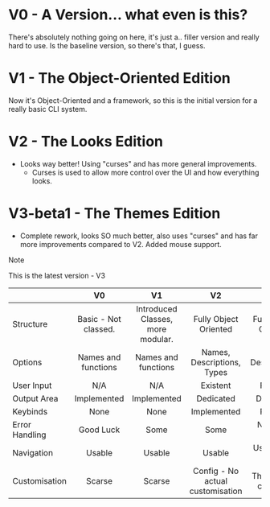 # V0 - A Version... what even is this?
  There's absolutely nothing going on here, it's just a.. filler version and really hard to use.
  Is the baseline version, so there's that, I guess.

# V1 - The Object-Oriented Edition
  Now it's Object-Oriented and a framework, so this is the initial version for a really basic CLI system.

# V2 - The Looks Edition
  - Looks way better! Using "curses" and has more general improvements.
    - Curses is used to allow more control over the UI and how everything looks.

# V3-beta1 - The Themes Edition
  - Complete rework, looks SO much better, also uses "curses" and has far more improvements compared to V2. Added mouse support.

> [!NOTE]
> This is the latest version - V3

| |V0|V1|V2|V3|
|-|:-:|:-:|:-:|:-:|
|Structure|Basic - Not classed.|Introduced Classes, more modular.|Fully Object Oriented|Fully Object Oriented|
|Options|Names and functions|Names and functions|Names, Descriptions, Types|Names, Descriptions, Types|
|User Input|N/A|N/A|Existent|Planned|
|Output Area|Implemented|Implemented|Dedicated|Dedicated|
|Keybinds|None|None|Implemented|Planned|
|Error Handling|Good Luck|Some|Some|No Errors Found|
|Navigation|Usable|Usable|Usable|Usable with Mouse|
|Customisation|Scarse|Scarse|Config - No actual customisation|Themes and colouring|